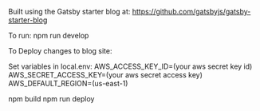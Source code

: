 Built using the Gatsby starter blog at: https://github.com/gatsbyjs/gatsby-starter-blog

To run:
npm run develop

To Deploy changes to blog site:

Set variables in local.env:
AWS_ACCESS_KEY_ID=(your aws secret key id)
AWS_SECRET_ACCESS_KEY=(your aws secret access key)
AWS_DEFAULT_REGION=(us-east-1)

npm build
npm run deploy